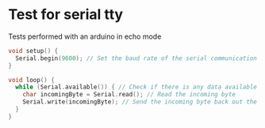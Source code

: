 # Test for serial tty

Tests performed with an arduino in echo mode

```c
void setup() {
  Serial.begin(9600); // Set the baud rate of the serial communication
}

void loop() {
  while (Serial.available()) { // Check if there is any data available on the serial port
    char incomingByte = Serial.read(); // Read the incoming byte
    Serial.write(incomingByte); // Send the incoming byte back out the serial port
  }
}
```

